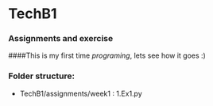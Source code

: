 # TechB1

### Assignments and exercise

####This is my first time _programing_, lets see how it goes :)

### Folder structure: 
- TechB1/assignments/week1 :
  1.Ex1.py
